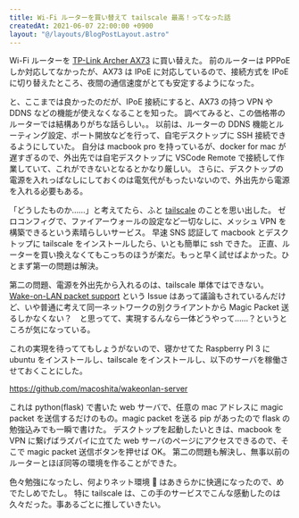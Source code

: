 ```yaml
---
title: Wi-Fi ルーターを買い替えて tailscale 最高！ってなった話
createdAt: 2021-06-07 22:00:00 +0900
layout: "@/layouts/BlogPostLayout.astro"
---
```


Wi-Fi ルーターを [TP-Link Archer AX73](https://www.tp-link.com/jp/home-networking/wifi-router/archer-ax73/) に買い替えた。
前のルーターは PPPoE しか対応してなかったが、AX73 は IPoE に対応しているので、接続方式を IPoE に切り替えたところ、夜間の通信速度がとても安定するようになった。

と、ここまでは良かったのだが、IPoE 接続にすると、AX73 の持つ VPN や DDNS などの機能が使えなくなることを知った。
調べてみると、この価格帯のルーターでは結構ありがちな話らしい。。
以前は、ルーターの DDNS 機能とルーティング設定、ポート開放などを行って、自宅デスクトップに SSH 接続できるようにしていた。
自分は macbook pro を持っているが、docker for mac が遅すぎるので、外出先では自宅デスクトップに VSCode Remote で接続して作業していて、これができないとなるとかなり厳しい。
さらに、デスクトップの電源を入れっぱなしにしておくのは電気代がもったいないので、外出先から電源を入れる必要もある。

「どうしたものか……」と考えてたら、ふと [tailscale](https://tailscale.com/) のことを思い出した。
ゼロコンフィグで、ファイアーウォールの設定など一切なしに、メッシュ VPN を構築できるという素晴らしいサービス。
早速 SNS 認証して macbook とデスクトップに tailscale をインストールしたら、いとも簡単に ssh できた。
正直、ルーターを買い換えなくてもこっちのほうが楽だ。もっと早く試せばよかった。ひとまず第一の問題は解決。

第二の問題、電源を外出先から入れるのは、tailscale 単体ではできない。
[Wake-on-LAN packet support](https://github.com/tailscale/tailscale/issues/306) という Issue はあって議論もされているんだけど、いや普通に考えて同一ネットワークの別クライアントから Magic Packet 送るしかなくない？　と思ってて、実現するんなら一体どうやって……？というところが気になっている。

これの実現を待っててもしょうがないので、寝かせてた Raspberry PI 3 に ubuntu をインストールし、tailscale をインストールし、以下のサーバを稼働させておくことにした。

https://github.com/macoshita/wakeonlan-server

これは python(flask) で書いた web サーバで、任意の mac アドレスに magic packet を送信するだけのもの。magic packet を送る pip があったので flask の勉強込みでも一瞬で書けた。
デスクトップを起動したいときは、macbook を VPN に繋げばラズパイに立てた web サーバのページにアクセスできるので、そこで magic packet 送信ボタンを押せば OK。
第二の問題も解決し、無事以前のルーターとほぼ同等の環境を作ることができた。

色々勉強になったし、何よりネット環境  はあきらかに快適になったので、めでたしめでたし。
特に tailscale は、この手のサービスでこんな感動したのは久々だった。事あるごとに推していきたい。
